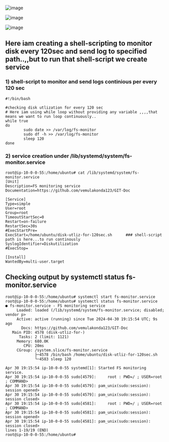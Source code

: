 ![image](https://github.com/vemulakonda123/GIT-Doc/assets/50296141/1c8718eb-7e8f-4b9c-b00c-b0186b8c44f3)

![image](https://github.com/vemulakonda123/GIT-Doc/assets/50296141/49e1e9f6-7ac2-4968-8b9d-34fbba3bd4e6)

![image](https://github.com/vemulakonda123/GIT-Doc/assets/50296141/f4ff8ef9-383a-45d9-a33e-d62cffcd15d1)


## Here iam creating a shell-scripting to monitor disk every 120sec and send log to specified path..,,but to run that shell-script we create service 
### 1) shell-script to monitor and send logs continious per every 120 sec
```
#!/bin/bash

#checking disk utlization for every 120 sec
# Here iam using while loop without providing any variable ,,,,that means we want to run loop continuously..
while true
do
        sudo date >> /var/log/fs-monitor
        sudo df -h >> /var/log/fs-monitor
        sleep 120
done
```
### 2) service creation under /lib/systemd/system/fs-monitor.service
```
root@ip-10-0-0-55:/home/ubuntu# cat /lib/systemd/system/fs-monitor.service
[Unit]
Description=FS monitoring service
Documentation=https://github.com/vemulakonda123/GIT-Doc

[Service]
Type=simple
User=root
Group=root
TimeoutStartSec=0
Restart=on-failure
RestartSec=30s
#ExecStartPre=
ExecStart=/home/ubuntu/disk-utliz-for-120sec.sh      ### shell-script path is here...to run continously
SyslogIdentifier=Diskutilization
#ExecStop=

[Install]
WantedBy=multi-user.target
```
## Checking output by  systemctl status fs-monitor.service
```
root@ip-10-0-0-55:/home/ubuntu# systemctl start fs-monitor.service
root@ip-10-0-0-55:/home/ubuntu# systemctl status fs-monitor.service
● fs-monitor.service - FS monitoring service
     Loaded: loaded (/lib/systemd/system/fs-monitor.service; disabled; vendor p>
     Active: active (running) since Tue 2024-04-30 19:15:54 UTC; 9s ago
       Docs: https://github.com/vemulakonda123/GIT-Doc
   Main PID: 4578 (disk-utliz-for-)
      Tasks: 2 (limit: 1121)
     Memory: 680.0K
        CPU: 20ms
     CGroup: /system.slice/fs-monitor.service
             ├─4578 /bin/bash /home/ubuntu/disk-utliz-for-120sec.sh
             └─4583 sleep 120

Apr 30 19:15:54 ip-10-0-0-55 systemd[1]: Started FS monitoring service.
Apr 30 19:15:54 ip-10-0-0-55 sudo[4579]:     root : PWD=/ ; USER=root ; COMMAND>
Apr 30 19:15:54 ip-10-0-0-55 sudo[4579]: pam_unix(sudo:session): session opened>
Apr 30 19:15:54 ip-10-0-0-55 sudo[4579]: pam_unix(sudo:session): session closed>
Apr 30 19:15:54 ip-10-0-0-55 sudo[4581]:     root : PWD=/ ; USER=root ; COMMAND>
Apr 30 19:15:54 ip-10-0-0-55 sudo[4581]: pam_unix(sudo:session): session opened>
Apr 30 19:15:54 ip-10-0-0-55 sudo[4581]: pam_unix(sudo:session): session closed>
lines 1-19/19 (END)
root@ip-10-0-0-55:/home/ubuntu#
```

